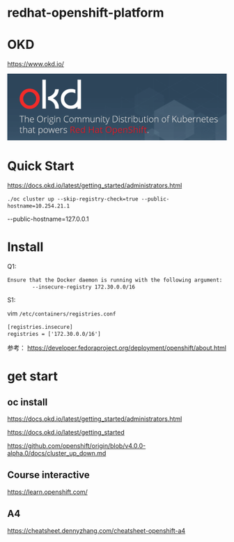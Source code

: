 # redhat-openshift-platform


#  OKD   

https://www.okd.io/      


![okd](_image/okd.png)

#  Quick Start    

https://docs.okd.io/latest/getting_started/administrators.html    


```
./oc cluster up --skip-registry-check=true --public-hostname=10.254.21.1
```

--public-hostname=127.0.0.1


# Install

Q1:

```
Ensure that the Docker daemon is running with the following argument:
        --insecure-registry 172.30.0.0/16
```
S1:

vim `/etc/containers/registries.conf`

```
[registries.insecure]
registries = ['172.30.0.0/16']
```

参考：
https://developer.fedoraproject.org/deployment/openshift/about.html





#  get start

## oc install
https://docs.okd.io/latest/getting_started/administrators.html


https://docs.okd.io/latest/getting_started

https://github.com/openshift/origin/blob/v4.0.0-alpha.0/docs/cluster_up_down.md



## Course interactive 
https://learn.openshift.com/  


## A4
https://cheatsheet.dennyzhang.com/cheatsheet-openshift-a4
